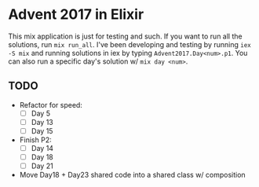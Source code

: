 # Advent 2017 in Elixir

This mix application is just for testing and such. If you want to run all the
solutions, run `mix run_all`. I've been developing and testing by running `iex
-S mix` and running solutions in iex by typing `Advent2017.Day<num>.p1`. You
can also run a specific day's solution w/ `mix day <num>`.

## TODO

- Refactor for speed:
  - [ ] Day 5
  - [ ] Day 13
  - [ ] Day 15
- Finish P2:
  - [ ] Day 14
  - [ ] Day 18
  - [ ] Day 21
- Move Day18 + Day23 shared code into a shared class w/ composition
